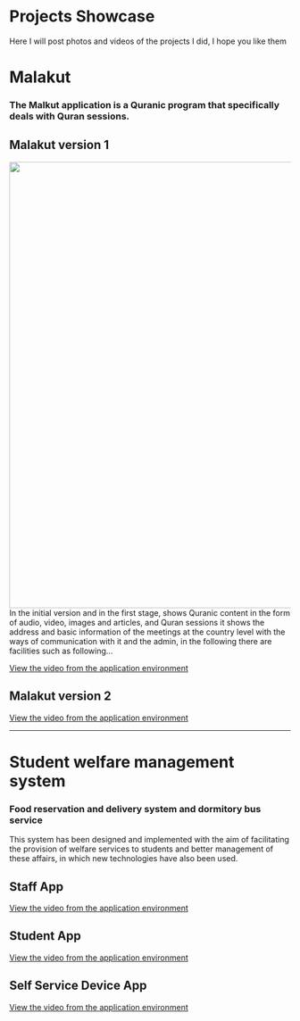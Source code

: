 # Projects Showcase
Here I will post photos and videos of the projects I did, I hope you like them





# Malakut
### The Malkut application is a Quranic program that specifically deals with Quran sessions.

## Malakut version 1
<!-- [![alt text](https://github.com/Mostafa-N-E/Projects-Showcase/blob/main/Projects%20images/malakut.png?raw=true "Logo")](https://github.com/Mostafa-N-E/Projects-Showcase/blob/main/Projects%20images/malakut.png) -->
<!-- [![alt text](https://github.com/Mostafa-N-E/Projects-Showcase/blob/main/Projects%20images/malakut-2.png?raw=true "Logo")](https://github.com/Mostafa-N-E/Projects-Showcase/blob/main/Projects%20images/malakut-2.png) -->


<img src="https://github.com/Mostafa-N-E/Projects-Showcase/blob/main/Projects%20images/malakut.png" width="800">
In the initial version and in the first stage, shows Quranic content in the form of audio, video, images and articles, and Quran sessions
it shows the address and basic information of the meetings at the country level with the ways of communication with it and the admin, in the following there are facilities such as following...

<a href="https://github.com/Mostafa-N-E/Projects-Showcase/blob/main/App%20gifs/malakut.gif"> View the video from the application environment </a>

## Malakut version 2
<a href="https://github.com/Mostafa-N-E/Projects-Showcase/blob/main/App%20gifs/malakut_2.gif"> View the video from the application environment </a>
__________________________________________________________



# Student welfare management system
### Food reservation and delivery system and dormitory bus service
This system has been designed and implemented with the aim of facilitating the provision of welfare services to students and better management of these affairs, in which new technologies have also been used.

## Staff App
<a href="https://github.com/Mostafa-N-E/Projects-Showcase/blob/main/App%20gifs/samad_staff_app.gif">View the video from the application environment</a>


## Student App
<a href="https://github.com/Mostafa-N-E/Projects-Showcase/blob/main/App%20gifs/samad_student_app.gif">View the video from the application environment</a>


## Self Service Device App
<a href="https://github.com/Mostafa-N-E/Projects-Showcase/blob/main/App%20gifs/self_service_device.gif">View the video from the application environment</a>
